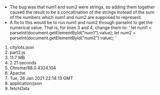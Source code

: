 * The bug was that num1 and sum2 were strings, so adding them together caused the result to be a concatination of the strings instead of the sum of the numbers which num1 and num2 are supposed to represent.
* A fix to this would be to run num1 and num2 through parseInt to get the numerical value. That is, for lines 3 and 4, change them to:
'
    let num1 = parseInt(document.getElementById("num1").value);
    let num2 = parseInt(document.getElementById("num2").value);
    '
1. citylots.json
2. part2.js
3. 11.7 MB
4. 2.21 seconds
5. Chrome/88.0.4324.104
6. Apache
7. Tue, 26 Jan 2021 22:14:13 GMT
8. application/json
9. fetchData